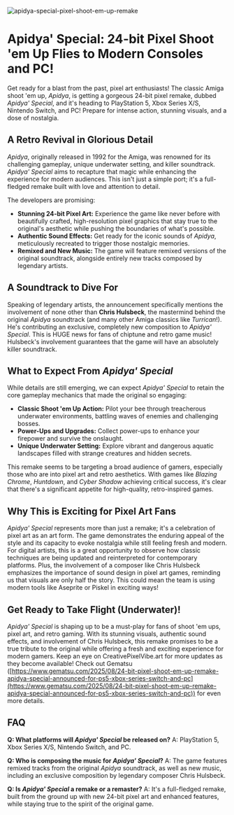 ![apidya-special-pixel-shoot-em-up-remake](https://images.pexels.com/photos/18920008/pexels-photo-18920008.jpeg?auto=compress&cs=tinysrgb&fit=crop&h=627&w=1200)

# Apidya' Special: 24-bit Pixel Shoot 'em Up Flies to Modern Consoles and PC!

Get ready for a blast from the past, pixel art enthusiasts! The classic Amiga shoot 'em up, *Apidya*, is getting a gorgeous 24-bit pixel remake, dubbed *Apidya' Special*, and it's heading to PlayStation 5, Xbox Series X/S, Nintendo Switch, and PC! Prepare for intense action, stunning visuals, and a dose of nostalgia.

## A Retro Revival in Glorious Detail

*Apidya*, originally released in 1992 for the Amiga, was renowned for its challenging gameplay, unique underwater setting, and killer soundtrack. *Apidya' Special* aims to recapture that magic while enhancing the experience for modern audiences. This isn't just a simple port; it's a full-fledged remake built with love and attention to detail.

The developers are promising:

*   **Stunning 24-bit Pixel Art:** Experience the game like never before with beautifully crafted, high-resolution pixel graphics that stay true to the original's aesthetic while pushing the boundaries of what's possible.
*   **Authentic Sound Effects:** Get ready for the iconic sounds of *Apidya*, meticulously recreated to trigger those nostalgic memories.
*   **Remixed and New Music:** The game will feature remixed versions of the original soundtrack, alongside entirely new tracks composed by legendary artists.

## A Soundtrack to Dive For

Speaking of legendary artists, the announcement specifically mentions the involvement of none other than **Chris Hulsbeck**, the mastermind behind the original *Apidya* soundtrack (and many other Amiga classics like *Turrican*!). He's contributing an exclusive, completely new composition to *Apidya' Special*. This is HUGE news for fans of chiptune and retro game music! Hulsbeck's involvement guarantees that the game will have an absolutely killer soundtrack.

## What to Expect From *Apidya' Special*

While details are still emerging, we can expect *Apidya' Special* to retain the core gameplay mechanics that made the original so engaging:

*   **Classic Shoot 'em Up Action:** Pilot your bee through treacherous underwater environments, battling waves of enemies and challenging bosses.
*   **Power-Ups and Upgrades:** Collect power-ups to enhance your firepower and survive the onslaught.
*   **Unique Underwater Setting:** Explore vibrant and dangerous aquatic landscapes filled with strange creatures and hidden secrets.

This remake seems to be targeting a broad audience of gamers, especially those who are into pixel art and retro aesthetics. With games like *Blazing Chrome*, *Huntdown*, and *Cyber Shadow* achieving critical success, it's clear that there's a significant appetite for high-quality, retro-inspired games.

## Why This is Exciting for Pixel Art Fans

*Apidya' Special* represents more than just a remake; it's a celebration of pixel art as an art form. The game demonstrates the enduring appeal of the style and its capacity to evoke nostalgia while still feeling fresh and modern. For digital artists, this is a great opportunity to observe how classic techniques are being updated and reinterpreted for contemporary platforms. Plus, the involvement of a composer like Chris Hulsbeck emphasizes the importance of sound design in pixel art games, reminding us that visuals are only half the story. This could mean the team is using modern tools like Aseprite or Piskel in exciting ways!

## Get Ready to Take Flight (Underwater)!

*Apidya' Special* is shaping up to be a must-play for fans of shoot 'em ups, pixel art, and retro gaming. With its stunning visuals, authentic sound effects, and involvement of Chris Hulsbeck, this remake promises to be a true tribute to the original while offering a fresh and exciting experience for modern gamers. Keep an eye on CreativePixelVibe.art for more updates as they become available! Check out Gematsu ([https://www.gematsu.com/2025/08/24-bit-pixel-shoot-em-up-remake-apidya-special-announced-for-ps5-xbox-series-switch-and-pc](https://www.gematsu.com/2025/08/24-bit-pixel-shoot-em-up-remake-apidya-special-announced-for-ps5-xbox-series-switch-and-pc)) for even more details.

## FAQ

**Q: What platforms will *Apidya' Special* be released on?**
A: PlayStation 5, Xbox Series X/S, Nintendo Switch, and PC.

**Q: Who is composing the music for *Apidya' Special*?**
A: The game features remixed tracks from the original *Apidya* soundtrack, as well as new music, including an exclusive composition by legendary composer Chris Hulsbeck.

**Q: Is *Apidya' Special* a remake or a remaster?**
A: It's a full-fledged remake, built from the ground up with new 24-bit pixel art and enhanced features, while staying true to the spirit of the original game.
